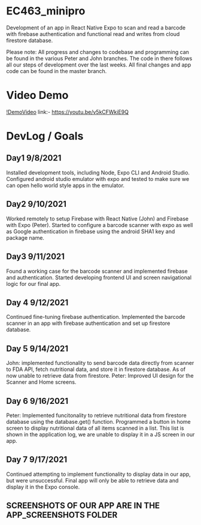 # EC463_minipro
Development of an app in React Native Expo to scan and read a barcode with firebase authentication and functional read and writes from cloud firestore database. 

Please note: All progress and changes to codebase and programming can be found in the various Peter and John branches. The code in there follows all our steps of development over the last weeks. All final changes and app code can be found in the master branch. 

# Video Demo
[!DemoVideo](https://user-images.githubusercontent.com/50682462/133932153-5c30871a-982a-4962-a517-855ebe8a8759.PNG)
link:- https://youtu.be/v5kCFWkiE9Q

# DevLog / Goals

## Day1 9/8/2021
Installed development tools, including Node, Expo CLI and Android Studio. Configured android studio emulator with expo and tested to make sure we can open hello world style apps in the emulator.

## Day2 9/10/2021
Worked remotely to setup Firebase with React Native (John) and Firebase with Expo (Peter). Started to configure a barcode scanner with expo as well as Google authentication in firebase using the android SHA1 key and package name. 

## Day3 9/11/2021
Found a working case for the barcode scanner and implemented firebase and authentication. Started developing frontend UI and screen navigational logic for our final app.

## Day 4 9/12/2021
Continued fine-tuning firebase authentication. Implemented the barcode scanner in an app with firebase authentication and set up firestore database. 

## Day 5 9/14/2021
John: implemented functionality to send barcode data directly from scanner to FDA API, fetch nutritional data, and store it in firestore database. As of now unable to retrieve data from firestore.
Peter: Improved UI design for the Scanner and Home screens.

## Day 6 9/16/2021
Peter: Implemented funcitonality to retrieve nutritional data from firestore database using the database.get() function. Programmed a button in home screen to display nutritional data of all items scanned in a list. This list is shown in the application log, we are unable to display it in a JS screen in our app.

## Day 7 9/17/2021
Continued attempting to implement functionality to display data in our app, but were unsuccessful. Final app will only be able to retrieve data and display it in the Expo console. 

## SCREENSHOTS OF OUR APP ARE IN THE APP_SCREENSHOTS FOLDER
